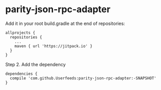 # parity-json-rpc-adapter

Add it in your root build.gradle at the end of repositories:
```
allprojects {
  repositories {
    ...
    maven { url 'https://jitpack.io' }
  }
}
```
  
  
Step 2. Add the dependency
```
dependencies {
  compile 'com.github.Userfeeds:parity-json-rpc-adapter:-SNAPSHOT'
}
```
  
